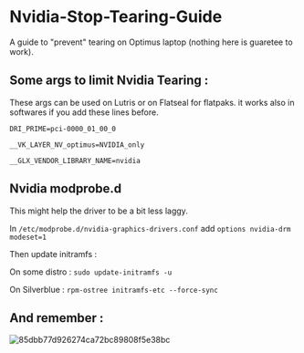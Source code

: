 # Nvidia-Stop-Tearing-Guide

A guide to "prevent" tearing on Optimus laptop (nothing here is guaretee to work).

## Some args to limit Nvidia Tearing :

These args can be used on Lutris or on Flatseal for flatpaks. it works also in softwares if you add these lines before.

`DRI_PRIME=pci-0000_01_00_0` 

`__VK_LAYER_NV_optimus=NVIDIA_only`

`__GLX_VENDOR_LIBRARY_NAME=nvidia`

## Nvidia modprobe.d

This might help the driver to be a bit less laggy.

In `/etc/modprobe.d/nvidia-graphics-drivers.conf` add `options nvidia-drm modeset=1`

Then update initramfs :

On some distro : `sudo update-initramfs -u`

On Silverblue : `rpm-ostree initramfs-etc --force-sync`

 ## And remember :
![85dbb77d926274ca72bc89808f5e38bc](https://user-images.githubusercontent.com/52078885/192109754-be64dfa5-d868-4dce-aadb-ff71b7301289.jpg)
